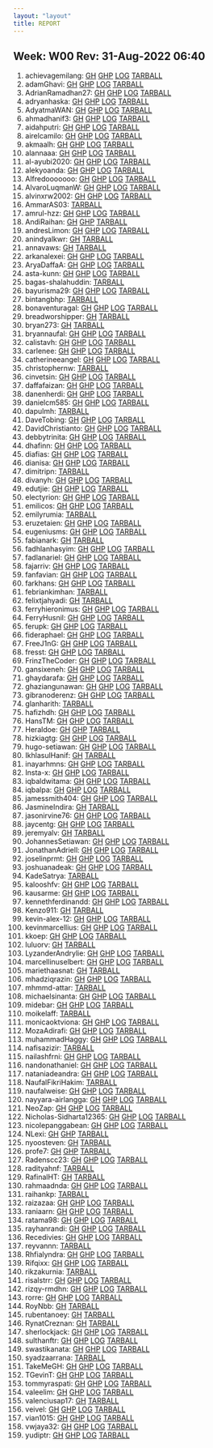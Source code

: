 ```yaml
---
layout: "layout"
title: REPORT
---
```


## Week: W00 Rev: 31-Aug-2022 06:40

001. achievagemilang: [GH](https://github.com/achievagemilang/os222/) [GHP](https://achievagemilang.github.io/os222/) [LOG](https://achievagemilang.github.io/os222/TXT/mylog.txt) [TARBALL](achievagemilang.tar.bz2.txt)<br>
002. adamGhavi: [GH](https://github.com/adamGhavi/os222/) [GHP](https://adamGhavi.github.io/os222/) [LOG](https://adamGhavi.github.io/os222/TXT/mylog.txt) [TARBALL](adamGhavi.tar.bz2.txt)<br>
003. AdrianRamadhan27: [GH](https://github.com/AdrianRamadhan27/os222/) [GHP](https://AdrianRamadhan27.github.io/os222/) [LOG](https://AdrianRamadhan27.github.io/os222/TXT/mylog.txt) [TARBALL](AdrianRamadhan27.tar.bz2.txt)<br>
004. adryanhaska: [GH](https://github.com/adryanhaska/os222/) [GHP](https://adryanhaska.github.io/os222/) [LOG](https://adryanhaska.github.io/os222/TXT/mylog.txt) [TARBALL](adryanhaska.tar.bz2.txt)<br>
005. AdyatmaWAN: [GH](https://github.com/AdyatmaWAN/os222/) [GHP](https://AdyatmaWAN.github.io/os222/) [LOG](https://AdyatmaWAN.github.io/os222/TXT/mylog.txt) [TARBALL](AdyatmaWAN.tar.bz2.txt)<br>
006. ahmadhanif3: [GH](https://github.com/ahmadhanif3/os222/) [GHP](https://ahmadhanif3.github.io/os222/) [LOG](https://ahmadhanif3.github.io/os222/TXT/mylog.txt) [TARBALL](ahmadhanif3.tar.bz2.txt)<br>
007. aidahputri: [GH](https://github.com/aidahputri/os222/) [GHP](https://aidahputri.github.io/os222/) [LOG](https://aidahputri.github.io/os222/TXT/mylog.txt) [TARBALL](aidahputri.tar.bz2.txt)<br>
008. airelcamilo: [GH](https://github.com/airelcamilo/os222/) [GHP](https://airelcamilo.github.io/os222/) [LOG](https://airelcamilo.github.io/os222/TXT/mylog.txt) [TARBALL](airelcamilo.tar.bz2.txt)<br>
009. akmaalh: [GH](https://github.com/akmaalh/os222/) [GHP](https://akmaalh.github.io/os222/) [LOG](https://akmaalh.github.io/os222/TXT/mylog.txt) [TARBALL](akmaalh.tar.bz2.txt)<br>
010. alannaaa: [GH](https://github.com/alannaaa/os222/) [GHP](https://alannaaa.github.io/os222/) [LOG](https://alannaaa.github.io/os222/TXT/mylog.txt) [TARBALL](alannaaa.tar.bz2.txt)<br>
011. al-ayubi2020: [GH](https://github.com/al-ayubi2020/os222/) [GHP](https://al-ayubi2020.github.io/os222/) [LOG](https://al-ayubi2020.github.io/os222/TXT/mylog.txt) [TARBALL](al-ayubi2020.tar.bz2.txt)<br>
012. alekyoanda: [GH](https://github.com/alekyoanda/os222/) [GHP](https://alekyoanda.github.io/os222/) [LOG](https://alekyoanda.github.io/os222/TXT/mylog.txt) [TARBALL](alekyoanda.tar.bz2.txt)<br>
013. Alfredooooooo: [GH](https://github.com/Alfredooooooo/os222/) [GHP](https://Alfredooooooo.github.io/os222/) [LOG](https://Alfredooooooo.github.io/os222/TXT/mylog.txt) [TARBALL](Alfredooooooo.tar.bz2.txt)<br>
014. AlvaroLuqmanW: [GH](https://github.com/AlvaroLuqmanW/os222/) [GHP](https://AlvaroLuqmanW.github.io/os222/) [LOG](https://AlvaroLuqmanW.github.io/os222/TXT/mylog.txt) [TARBALL](AlvaroLuqmanW.tar.bz2.txt)<br>
015. alvinxrw2002: [GH](https://github.com/alvinxrw2002/os222/) [GHP](https://alvinxrw2002.github.io/os222/) [LOG](https://alvinxrw2002.github.io/os222/TXT/mylog.txt) [TARBALL](alvinxrw2002.tar.bz2.txt)<br>
016. AmmarAS03: [TARBALL](AmmarAS03.tar.bz2.txt)<br>
017. amrul-hzz: [GH](https://github.com/amrul-hzz/os222/) [GHP](https://amrul-hzz.github.io/os222/) [LOG](https://amrul-hzz.github.io/os222/TXT/mylog.txt) [TARBALL](amrul-hzz.tar.bz2.txt)<br>
018. AndiRaihan: [GH](https://github.com/AndiRaihan/os222/) [GHP](https://AndiRaihan.github.io/os222/) [TARBALL](AndiRaihan.tar.bz2.txt)<br>
019. andresLimon: [GH](https://github.com/andresLimon/os222/) [GHP](https://andresLimon.github.io/os222/) [LOG](https://andresLimon.github.io/os222/TXT/mylog.txt) [TARBALL](andresLimon.tar.bz2.txt)<br>
020. anindyalkwr: [GH](https://github.com/anindyalkwr/os222/) [TARBALL](anindyalkwr.tar.bz2.txt)<br>
021. annavaws: [GH](https://github.com/annavaws/os222/) [TARBALL](annavaws.tar.bz2.txt)<br>
022. arkanalexei: [GH](https://github.com/arkanalexei/os222/) [GHP](https://arkanalexei.github.io/os222/) [LOG](https://arkanalexei.github.io/os222/TXT/mylog.txt) [TARBALL](arkanalexei.tar.bz2.txt)<br>
023. AryaDaffaA: [GH](https://github.com/AryaDaffaA/os222/) [GHP](https://AryaDaffaA.github.io/os222/) [LOG](https://AryaDaffaA.github.io/os222/TXT/mylog.txt) [TARBALL](AryaDaffaA.tar.bz2.txt)<br>
024. asta-kunn: [GH](https://github.com/asta-kunn/os222/) [GHP](https://asta-kunn.github.io/os222/) [LOG](https://asta-kunn.github.io/os222/TXT/mylog.txt) [TARBALL](asta-kunn.tar.bz2.txt)<br>
025. bagas-shalahuddin: [TARBALL](bagas-shalahuddin.tar.bz2.txt)<br>
026. bayurisma29: [GH](https://github.com/bayurisma29/os222/) [GHP](https://bayurisma29.github.io/os222/) [LOG](https://bayurisma29.github.io/os222/TXT/mylog.txt) [TARBALL](bayurisma29.tar.bz2.txt)<br>
027. bintangbhp: [TARBALL](bintangbhp.tar.bz2.txt)<br>
028. bonaventuragal: [GH](https://github.com/bonaventuragal/os222/) [GHP](https://bonaventuragal.github.io/os222/) [LOG](https://bonaventuragal.github.io/os222/TXT/mylog.txt) [TARBALL](bonaventuragal.tar.bz2.txt)<br>
029. breadworshipper: [GH](https://github.com/breadworshipper/os222/) [TARBALL](breadworshipper.tar.bz2.txt)<br>
030. bryan273: [GH](https://github.com/bryan273/os222/) [TARBALL](bryan273.tar.bz2.txt)<br>
031. bryannaufal: [GH](https://github.com/bryannaufal/os222/) [GHP](https://bryannaufal.github.io/os222/) [LOG](https://bryannaufal.github.io/os222/TXT/mylog.txt) [TARBALL](bryannaufal.tar.bz2.txt)<br>
032. calistavh: [GH](https://github.com/calistavh/os222/) [GHP](https://calistavh.github.io/os222/) [LOG](https://calistavh.github.io/os222/TXT/mylog.txt) [TARBALL](calistavh.tar.bz2.txt)<br>
033. carlenee: [GH](https://github.com/carlenee/os222/) [GHP](https://carlenee.github.io/os222/) [LOG](https://carlenee.github.io/os222/TXT/mylog.txt) [TARBALL](carlenee.tar.bz2.txt)<br>
034. catherineeangel: [GH](https://github.com/catherineeangel/os222/) [GHP](https://catherineeangel.github.io/os222/) [LOG](https://catherineeangel.github.io/os222/TXT/mylog.txt) [TARBALL](catherineeangel.tar.bz2.txt)<br>
035. christophernw: [TARBALL](christophernw.tar.bz2.txt)<br>
036. cinvetsin: [GH](https://github.com/cinvetsin/os222/) [GHP](https://cinvetsin.github.io/os222/) [LOG](https://cinvetsin.github.io/os222/TXT/mylog.txt) [TARBALL](cinvetsin.tar.bz2.txt)<br>
037. daffafaizan: [GH](https://github.com/daffafaizan/os222/) [GHP](https://daffafaizan.github.io/os222/) [LOG](https://daffafaizan.github.io/os222/TXT/mylog.txt) [TARBALL](daffafaizan.tar.bz2.txt)<br>
038. danenherdi: [GH](https://github.com/danenherdi/os222/) [GHP](https://danenherdi.github.io/os222/) [LOG](https://danenherdi.github.io/os222/TXT/mylog.txt) [TARBALL](danenherdi.tar.bz2.txt)<br>
039. danielcm585: [GH](https://github.com/danielcm585/os222/) [GHP](https://danielcm585.github.io/os222/) [LOG](https://danielcm585.github.io/os222/TXT/mylog.txt) [TARBALL](danielcm585.tar.bz2.txt)<br>
040. dapulmh: [TARBALL](dapulmh.tar.bz2.txt)<br>
041. DaveTobing: [GH](https://github.com/DaveTobing/os222/) [GHP](https://DaveTobing.github.io/os222/) [LOG](https://DaveTobing.github.io/os222/TXT/mylog.txt) [TARBALL](DaveTobing.tar.bz2.txt)<br>
042. DavidChristianto: [GH](https://github.com/DavidChristianto/os222/) [GHP](https://DavidChristianto.github.io/os222/) [LOG](https://DavidChristianto.github.io/os222/TXT/mylog.txt) [TARBALL](DavidChristianto.tar.bz2.txt)<br>
043. debbytrinita: [GH](https://github.com/debbytrinita/os222/) [GHP](https://debbytrinita.github.io/os222/) [LOG](https://debbytrinita.github.io/os222/TXT/mylog.txt) [TARBALL](debbytrinita.tar.bz2.txt)<br>
044. dhafinn: [GH](https://github.com/dhafinn/os222/) [GHP](https://dhafinn.github.io/os222/) [LOG](https://dhafinn.github.io/os222/TXT/mylog.txt) [TARBALL](dhafinn.tar.bz2.txt)<br>
045. diafias: [GH](https://github.com/diafias/os222/) [GHP](https://diafias.github.io/os222/) [LOG](https://diafias.github.io/os222/TXT/mylog.txt) [TARBALL](diafias.tar.bz2.txt)<br>
046. dianisa: [GH](https://github.com/dianisa/os222/) [GHP](https://dianisa.github.io/os222/) [LOG](https://dianisa.github.io/os222/TXT/mylog.txt) [TARBALL](dianisa.tar.bz2.txt)<br>
047. dimitripn: [TARBALL](dimitripn.tar.bz2.txt)<br>
048. divanyh: [GH](https://github.com/divanyh/os222/) [GHP](https://divanyh.github.io/os222/) [LOG](https://divanyh.github.io/os222/TXT/mylog.txt) [TARBALL](divanyh.tar.bz2.txt)<br>
049. edutjie: [GH](https://github.com/edutjie/os222/) [GHP](https://edutjie.github.io/os222/) [LOG](https://edutjie.github.io/os222/TXT/mylog.txt) [TARBALL](edutjie.tar.bz2.txt)<br>
050. electyrion: [GH](https://github.com/electyrion/os222/) [GHP](https://electyrion.github.io/os222/) [LOG](https://electyrion.github.io/os222/TXT/mylog.txt) [TARBALL](electyrion.tar.bz2.txt)<br>
051. emilicos: [GH](https://github.com/emilicos/os222/) [GHP](https://emilicos.github.io/os222/) [LOG](https://emilicos.github.io/os222/TXT/mylog.txt) [TARBALL](emilicos.tar.bz2.txt)<br>
052. emilyrumia: [TARBALL](emilyrumia.tar.bz2.txt)<br>
053. eruzetaien: [GH](https://github.com/eruzetaien/os222/) [GHP](https://eruzetaien.github.io/os222/) [LOG](https://eruzetaien.github.io/os222/TXT/mylog.txt) [TARBALL](eruzetaien.tar.bz2.txt)<br>
054. eugeniusms: [GH](https://github.com/eugeniusms/os222/) [GHP](https://eugeniusms.github.io/os222/) [LOG](https://eugeniusms.github.io/os222/TXT/mylog.txt) [TARBALL](eugeniusms.tar.bz2.txt)<br>
055. fabianark: [GH](https://github.com/fabianark/os222/) [TARBALL](fabianark.tar.bz2.txt)<br>
056. fadhlanhasyim: [GH](https://github.com/fadhlanhasyim/os222/) [GHP](https://fadhlanhasyim.github.io/os222/) [LOG](https://fadhlanhasyim.github.io/os222/TXT/mylog.txt) [TARBALL](fadhlanhasyim.tar.bz2.txt)<br>
057. fadlanariel: [GH](https://github.com/fadlanariel/os222/) [GHP](https://fadlanariel.github.io/os222/) [LOG](https://fadlanariel.github.io/os222/TXT/mylog.txt) [TARBALL](fadlanariel.tar.bz2.txt)<br>
058. fajarriv: [GH](https://github.com/fajarriv/os222/) [GHP](https://fajarriv.github.io/os222/) [LOG](https://fajarriv.github.io/os222/TXT/mylog.txt) [TARBALL](fajarriv.tar.bz2.txt)<br>
059. fanfavian: [GH](https://github.com/fanfavian/os222/) [GHP](https://fanfavian.github.io/os222/) [LOG](https://fanfavian.github.io/os222/TXT/mylog.txt) [TARBALL](fanfavian.tar.bz2.txt)<br>
060. farkhans: [GH](https://github.com/farkhans/os222/) [GHP](https://farkhans.github.io/os222/) [LOG](https://farkhans.github.io/os222/TXT/mylog.txt) [TARBALL](farkhans.tar.bz2.txt)<br>
061. febriankimhan: [TARBALL](febriankimhan.tar.bz2.txt)<br>
062. felixtjahyadi: [GH](https://github.com/felixtjahyadi/os222/) [TARBALL](felixtjahyadi.tar.bz2.txt)<br>
063. ferryhieronimus: [GH](https://github.com/ferryhieronimus/os222/) [GHP](https://ferryhieronimus.github.io/os222/) [LOG](https://ferryhieronimus.github.io/os222/TXT/mylog.txt) [TARBALL](ferryhieronimus.tar.bz2.txt)<br>
064. FerryHusnil: [GH](https://github.com/FerryHusnil/os222/) [GHP](https://FerryHusnil.github.io/os222/) [LOG](https://FerryHusnil.github.io/os222/TXT/mylog.txt) [TARBALL](FerryHusnil.tar.bz2.txt)<br>
065. ferupk: [GH](https://github.com/ferupk/os222/) [GHP](https://ferupk.github.io/os222/) [LOG](https://ferupk.github.io/os222/TXT/mylog.txt) [TARBALL](ferupk.tar.bz2.txt)<br>
066. fideraphael: [GH](https://github.com/fideraphael/os222/) [GHP](https://fideraphael.github.io/os222/) [LOG](https://fideraphael.github.io/os222/TXT/mylog.txt) [TARBALL](fideraphael.tar.bz2.txt)<br>
067. FreeJ1nG: [GH](https://github.com/FreeJ1nG/os222/) [GHP](https://FreeJ1nG.github.io/os222/) [LOG](https://FreeJ1nG.github.io/os222/TXT/mylog.txt) [TARBALL](FreeJ1nG.tar.bz2.txt)<br>
068. fresst: [GH](https://github.com/fresst/os222/) [GHP](https://fresst.github.io/os222/) [LOG](https://fresst.github.io/os222/TXT/mylog.txt) [TARBALL](fresst.tar.bz2.txt)<br>
069. FrinzTheCoder: [GH](https://github.com/FrinzTheCoder/os222/) [GHP](https://FrinzTheCoder.github.io/os222/) [LOG](https://FrinzTheCoder.github.io/os222/TXT/mylog.txt) [TARBALL](FrinzTheCoder.tar.bz2.txt)<br>
070. gansixeneh: [GH](https://github.com/gansixeneh/os222/) [GHP](https://gansixeneh.github.io/os222/) [LOG](https://gansixeneh.github.io/os222/TXT/mylog.txt) [TARBALL](gansixeneh.tar.bz2.txt)<br>
071. ghaydarafa: [GH](https://github.com/ghaydarafa/os222/) [GHP](https://ghaydarafa.github.io/os222/) [LOG](https://ghaydarafa.github.io/os222/TXT/mylog.txt) [TARBALL](ghaydarafa.tar.bz2.txt)<br>
072. ghaziangunawan: [GH](https://github.com/ghaziangunawan/os222/) [GHP](https://ghaziangunawan.github.io/os222/) [LOG](https://ghaziangunawan.github.io/os222/TXT/mylog.txt) [TARBALL](ghaziangunawan.tar.bz2.txt)<br>
073. gibranoderenz: [GH](https://github.com/gibranoderenz/os222/) [GHP](https://gibranoderenz.github.io/os222/) [LOG](https://gibranoderenz.github.io/os222/TXT/mylog.txt) [TARBALL](gibranoderenz.tar.bz2.txt)<br>
074. glanharith: [TARBALL](glanharith.tar.bz2.txt)<br>
075. hafizhdh: [GH](https://github.com/hafizhdh/os222/) [GHP](https://hafizhdh.github.io/os222/) [LOG](https://hafizhdh.github.io/os222/TXT/mylog.txt) [TARBALL](hafizhdh.tar.bz2.txt)<br>
076. HansTM: [GH](https://github.com/HansTM/os222/) [GHP](https://HansTM.github.io/os222/) [LOG](https://HansTM.github.io/os222/TXT/mylog.txt) [TARBALL](HansTM.tar.bz2.txt)<br>
077. Heraldoe: [GH](https://github.com/Heraldoe/os222/) [GHP](https://Heraldoe.github.io/os222/) [TARBALL](Heraldoe.tar.bz2.txt)<br>
078. hizkiagtg: [GH](https://github.com/hizkiagtg/os222/) [GHP](https://hizkiagtg.github.io/os222/) [LOG](https://hizkiagtg.github.io/os222/TXT/mylog.txt) [TARBALL](hizkiagtg.tar.bz2.txt)<br>
079. hugo-setiawan: [GH](https://github.com/hugo-setiawan/os222/) [GHP](https://hugo-setiawan.github.io/os222/) [LOG](https://hugo-setiawan.github.io/os222/TXT/mylog.txt) [TARBALL](hugo-setiawan.tar.bz2.txt)<br>
080. IkhlasulHanif: [GH](https://github.com/IkhlasulHanif/os222/) [TARBALL](IkhlasulHanif.tar.bz2.txt)<br>
081. inayarhmns: [GH](https://github.com/inayarhmns/os222/) [GHP](https://inayarhmns.github.io/os222/) [LOG](https://inayarhmns.github.io/os222/TXT/mylog.txt) [TARBALL](inayarhmns.tar.bz2.txt)<br>
082. Insta-x: [GH](https://github.com/Insta-x/os222/) [GHP](https://Insta-x.github.io/os222/) [LOG](https://Insta-x.github.io/os222/TXT/mylog.txt) [TARBALL](Insta-x.tar.bz2.txt)<br>
083. iqbaldwitama: [GH](https://github.com/iqbaldwitama/os222/) [GHP](https://iqbaldwitama.github.io/os222/) [LOG](https://iqbaldwitama.github.io/os222/TXT/mylog.txt) [TARBALL](iqbaldwitama.tar.bz2.txt)<br>
084. iqbalpa: [GH](https://github.com/iqbalpa/os222/) [GHP](https://iqbalpa.github.io/os222/) [LOG](https://iqbalpa.github.io/os222/TXT/mylog.txt) [TARBALL](iqbalpa.tar.bz2.txt)<br>
085. jamessmith404: [GH](https://github.com/jamessmith404/os222/) [GHP](https://jamessmith404.github.io/os222/) [LOG](https://jamessmith404.github.io/os222/TXT/mylog.txt) [TARBALL](jamessmith404.tar.bz2.txt)<br>
086. JasmineIndira: [GH](https://github.com/JasmineIndira/os222/) [TARBALL](JasmineIndira.tar.bz2.txt)<br>
087. jasonirvine76: [GH](https://github.com/jasonirvine76/os222/) [GHP](https://jasonirvine76.github.io/os222/) [LOG](https://jasonirvine76.github.io/os222/TXT/mylog.txt) [TARBALL](jasonirvine76.tar.bz2.txt)<br>
088. jaycentg: [GH](https://github.com/jaycentg/os222/) [GHP](https://jaycentg.github.io/os222/) [LOG](https://jaycentg.github.io/os222/TXT/mylog.txt) [TARBALL](jaycentg.tar.bz2.txt)<br>
089. jeremyalv: [GH](https://github.com/jeremyalv/os222/) [TARBALL](jeremyalv.tar.bz2.txt)<br>
090. JohannesSetiawan: [GH](https://github.com/JohannesSetiawan/os222/) [GHP](https://JohannesSetiawan.github.io/os222/) [LOG](https://JohannesSetiawan.github.io/os222/TXT/mylog.txt) [TARBALL](JohannesSetiawan.tar.bz2.txt)<br>
091. JonathanAdriell: [GH](https://github.com/JonathanAdriell/os222/) [GHP](https://JonathanAdriell.github.io/os222/) [LOG](https://JonathanAdriell.github.io/os222/TXT/mylog.txt) [TARBALL](JonathanAdriell.tar.bz2.txt)<br>
092. joselinprmt: [GH](https://github.com/joselinprmt/os222/) [GHP](https://joselinprmt.github.io/os222/) [LOG](https://joselinprmt.github.io/os222/TXT/mylog.txt) [TARBALL](joselinprmt.tar.bz2.txt)<br>
093. joshuanadeak: [GH](https://github.com/joshuanadeak/os222/) [GHP](https://joshuanadeak.github.io/os222/) [LOG](https://joshuanadeak.github.io/os222/TXT/mylog.txt) [TARBALL](joshuanadeak.tar.bz2.txt)<br>
094. KadeSatrya: [TARBALL](KadeSatrya.tar.bz2.txt)<br>
095. kalooshfv: [GH](https://github.com/kalooshfv/os222/) [GHP](https://kalooshfv.github.io/os222/) [LOG](https://kalooshfv.github.io/os222/TXT/mylog.txt) [TARBALL](kalooshfv.tar.bz2.txt)<br>
096. kausarme: [GH](https://github.com/kausarme/os222/) [GHP](https://kausarme.github.io/os222/) [LOG](https://kausarme.github.io/os222/TXT/mylog.txt) [TARBALL](kausarme.tar.bz2.txt)<br>
097. kennethferdinandd: [GH](https://github.com/kennethferdinandd/os222/) [GHP](https://kennethferdinandd.github.io/os222/) [LOG](https://kennethferdinandd.github.io/os222/TXT/mylog.txt) [TARBALL](kennethferdinandd.tar.bz2.txt)<br>
098. Kenzo911: [GH](https://github.com/Kenzo911/os222/) [TARBALL](Kenzo911.tar.bz2.txt)<br>
099. kevin-alex-12: [GH](https://github.com/kevin-alex-12/os222/) [GHP](https://kevin-alex-12.github.io/os222/) [LOG](https://kevin-alex-12.github.io/os222/TXT/mylog.txt) [TARBALL](kevin-alex-12.tar.bz2.txt)<br>
100. kevinmarcellius: [GH](https://github.com/kevinmarcellius/os222/) [GHP](https://kevinmarcellius.github.io/os222/) [LOG](https://kevinmarcellius.github.io/os222/TXT/mylog.txt) [TARBALL](kevinmarcellius.tar.bz2.txt)<br>
101. kkoep: [GH](https://github.com/kkoep/os222/) [GHP](https://kkoep.github.io/os222/) [LOG](https://kkoep.github.io/os222/TXT/mylog.txt) [TARBALL](kkoep.tar.bz2.txt)<br>
102. luluorv: [GH](https://github.com/luluorv/os222/) [TARBALL](luluorv.tar.bz2.txt)<br>
103. LyzanderAndrylie: [GH](https://github.com/LyzanderAndrylie/os222/) [GHP](https://LyzanderAndrylie.github.io/os222/) [LOG](https://LyzanderAndrylie.github.io/os222/TXT/mylog.txt) [TARBALL](LyzanderAndrylie.tar.bz2.txt)<br>
104. marcellinuselbert: [GH](https://github.com/marcellinuselbert/os222/) [GHP](https://marcellinuselbert.github.io/os222/) [LOG](https://marcellinuselbert.github.io/os222/TXT/mylog.txt) [TARBALL](marcellinuselbert.tar.bz2.txt)<br>
105. mariethaasnat: [GH](https://github.com/mariethaasnat/os222/) [TARBALL](mariethaasnat.tar.bz2.txt)<br>
106. mhadziqrazin: [GH](https://github.com/mhadziqrazin/os222/) [GHP](https://mhadziqrazin.github.io/os222/) [LOG](https://mhadziqrazin.github.io/os222/TXT/mylog.txt) [TARBALL](mhadziqrazin.tar.bz2.txt)<br>
107. mhmmd-attar: [TARBALL](mhmmd-attar.tar.bz2.txt)<br>
108. michaelsinanta: [GH](https://github.com/michaelsinanta/os222/) [GHP](https://michaelsinanta.github.io/os222/) [LOG](https://michaelsinanta.github.io/os222/TXT/mylog.txt) [TARBALL](michaelsinanta.tar.bz2.txt)<br>
109. midebar: [GH](https://github.com/midebar/os222/) [GHP](https://midebar.github.io/os222/) [LOG](https://midebar.github.io/os222/TXT/mylog.txt) [TARBALL](midebar.tar.bz2.txt)<br>
110. moikelaff: [TARBALL](moikelaff.tar.bz2.txt)<br>
111. monicaoktviona: [GH](https://github.com/monicaoktviona/os222/) [GHP](https://monicaoktviona.github.io/os222/) [LOG](https://monicaoktviona.github.io/os222/TXT/mylog.txt) [TARBALL](monicaoktviona.tar.bz2.txt)<br>
112. MozaAdirafi: [GH](https://github.com/MozaAdirafi/os222/) [GHP](https://MozaAdirafi.github.io/os222/) [LOG](https://MozaAdirafi.github.io/os222/TXT/mylog.txt) [TARBALL](MozaAdirafi.tar.bz2.txt)<br>
113. muhammadHaggy: [GH](https://github.com/muhammadHaggy/os222/) [GHP](https://muhammadHaggy.github.io/os222/) [LOG](https://muhammadHaggy.github.io/os222/TXT/mylog.txt) [TARBALL](muhammadHaggy.tar.bz2.txt)<br>
114. nafisazizir: [TARBALL](nafisazizir.tar.bz2.txt)<br>
115. nailashfrni: [GH](https://github.com/nailashfrni/os222/) [GHP](https://nailashfrni.github.io/os222/) [LOG](https://nailashfrni.github.io/os222/TXT/mylog.txt) [TARBALL](nailashfrni.tar.bz2.txt)<br>
116. nandonathaniel: [GH](https://github.com/nandonathaniel/os222/) [GHP](https://nandonathaniel.github.io/os222/) [LOG](https://nandonathaniel.github.io/os222/TXT/mylog.txt) [TARBALL](nandonathaniel.tar.bz2.txt)<br>
117. nataniadeandra: [GH](https://github.com/nataniadeandra/os222/) [GHP](https://nataniadeandra.github.io/os222/) [LOG](https://nataniadeandra.github.io/os222/TXT/mylog.txt) [TARBALL](nataniadeandra.tar.bz2.txt)<br>
118. NaufalFikriHakim: [TARBALL](NaufalFikriHakim.tar.bz2.txt)<br>
119. naufalweise: [GH](https://github.com/naufalweise/os222/) [GHP](https://naufalweise.github.io/os222/) [LOG](https://naufalweise.github.io/os222/TXT/mylog.txt) [TARBALL](naufalweise.tar.bz2.txt)<br>
120. nayyara-airlangga: [GH](https://github.com/nayyara-airlangga/os222/) [GHP](https://nayyara-airlangga.github.io/os222/) [LOG](https://nayyara-airlangga.github.io/os222/TXT/mylog.txt) [TARBALL](nayyara-airlangga.tar.bz2.txt)<br>
121. NeoZap: [GH](https://github.com/NeoZap/os222/) [GHP](https://NeoZap.github.io/os222/) [LOG](https://NeoZap.github.io/os222/TXT/mylog.txt) [TARBALL](NeoZap.tar.bz2.txt)<br>
122. Nicholas-Sidharta12365: [GH](https://github.com/Nicholas-Sidharta12365/os222/) [GHP](https://Nicholas-Sidharta12365.github.io/os222/) [LOG](https://Nicholas-Sidharta12365.github.io/os222/TXT/mylog.txt) [TARBALL](Nicholas-Sidharta12365.tar.bz2.txt)<br>
123. nicolepanggabean: [GH](https://github.com/nicolepanggabean/os222/) [GHP](https://nicolepanggabean.github.io/os222/) [LOG](https://nicolepanggabean.github.io/os222/TXT/mylog.txt) [TARBALL](nicolepanggabean.tar.bz2.txt)<br>
124. NLexi: [GH](https://github.com/NLexi/os222/) [GHP](https://NLexi.github.io/os222/) [TARBALL](NLexi.tar.bz2.txt)<br>
125. nyoosteven: [GH](https://github.com/nyoosteven/os222/) [TARBALL](nyoosteven.tar.bz2.txt)<br>
126. profe7: [GH](https://github.com/profe7/os222/) [GHP](https://profe7.github.io/os222/) [TARBALL](profe7.tar.bz2.txt)<br>
127. Radenscc23: [GH](https://github.com/Radenscc23/os222/) [GHP](https://Radenscc23.github.io/os222/) [LOG](https://Radenscc23.github.io/os222/TXT/mylog.txt) [TARBALL](Radenscc23.tar.bz2.txt)<br>
128. radityahnf: [TARBALL](radityahnf.tar.bz2.txt)<br>
129. RafinalHT: [GH](https://github.com/RafinalHT/os222/) [TARBALL](RafinalHT.tar.bz2.txt)<br>
130. rahmaadnda: [GH](https://github.com/rahmaadnda/os222/) [GHP](https://rahmaadnda.github.io/os222/) [LOG](https://rahmaadnda.github.io/os222/TXT/mylog.txt) [TARBALL](rahmaadnda.tar.bz2.txt)<br>
131. raihankp: [TARBALL](raihankp.tar.bz2.txt)<br>
132. raizazaa: [GH](https://github.com/raizazaa/os222/) [GHP](https://raizazaa.github.io/os222/) [LOG](https://raizazaa.github.io/os222/TXT/mylog.txt) [TARBALL](raizazaa.tar.bz2.txt)<br>
133. raniaarn: [GH](https://github.com/raniaarn/os222/) [GHP](https://raniaarn.github.io/os222/) [LOG](https://raniaarn.github.io/os222/TXT/mylog.txt) [TARBALL](raniaarn.tar.bz2.txt)<br>
134. ratama98: [GH](https://github.com/ratama98/os222/) [GHP](https://ratama98.github.io/os222/) [LOG](https://ratama98.github.io/os222/TXT/mylog.txt) [TARBALL](ratama98.tar.bz2.txt)<br>
135. rayhanrandi: [GH](https://github.com/rayhanrandi/os222/) [GHP](https://rayhanrandi.github.io/os222/) [LOG](https://rayhanrandi.github.io/os222/TXT/mylog.txt) [TARBALL](rayhanrandi.tar.bz2.txt)<br>
136. Recedivies: [GH](https://github.com/Recedivies/os222/) [GHP](https://Recedivies.github.io/os222/) [LOG](https://Recedivies.github.io/os222/TXT/mylog.txt) [TARBALL](Recedivies.tar.bz2.txt)<br>
137. reyvannn: [TARBALL](reyvannn.tar.bz2.txt)<br>
138. Rhfialyndra: [GH](https://github.com/Rhfialyndra/os222/) [GHP](https://Rhfialyndra.github.io/os222/) [LOG](https://Rhfialyndra.github.io/os222/TXT/mylog.txt) [TARBALL](Rhfialyndra.tar.bz2.txt)<br>
139. Rifqixx: [GH](https://github.com/Rifqixx/os222/) [GHP](https://Rifqixx.github.io/os222/) [LOG](https://Rifqixx.github.io/os222/TXT/mylog.txt) [TARBALL](Rifqixx.tar.bz2.txt)<br>
140. rikzakurnia: [TARBALL](rikzakurnia.tar.bz2.txt)<br>
141. risalstrr: [GH](https://github.com/risalstrr/os222/) [GHP](https://risalstrr.github.io/os222/) [LOG](https://risalstrr.github.io/os222/TXT/mylog.txt) [TARBALL](risalstrr.tar.bz2.txt)<br>
142. rizqy-rmdhn: [GH](https://github.com/rizqy-rmdhn/os222/) [GHP](https://rizqy-rmdhn.github.io/os222/) [LOG](https://rizqy-rmdhn.github.io/os222/TXT/mylog.txt) [TARBALL](rizqy-rmdhn.tar.bz2.txt)<br>
143. rorre: [GH](https://github.com/rorre/os222/) [GHP](https://rorre.github.io/os222/) [LOG](https://rorre.github.io/os222/TXT/mylog.txt) [TARBALL](rorre.tar.bz2.txt)<br>
144. RoyNbb: [GH](https://github.com/RoyNbb/os222/) [TARBALL](RoyNbb.tar.bz2.txt)<br>
145. rubentanoey: [GH](https://github.com/rubentanoey/os222/) [TARBALL](rubentanoey.tar.bz2.txt)<br>
146. RynatCreznan: [GH](https://github.com/RynatCreznan/os222/) [TARBALL](RynatCreznan.tar.bz2.txt)<br>
147. sherlockjack: [GH](https://github.com/sherlockjack/os222/) [GHP](https://sherlockjack.github.io/os222/) [LOG](https://sherlockjack.github.io/os222/TXT/mylog.txt) [TARBALL](sherlockjack.tar.bz2.txt)<br>
148. sulthanftr: [GH](https://github.com/sulthanftr/os222/) [GHP](https://sulthanftr.github.io/os222/) [LOG](https://sulthanftr.github.io/os222/TXT/mylog.txt) [TARBALL](sulthanftr.tar.bz2.txt)<br>
149. swastikanata: [GH](https://github.com/swastikanata/os222/) [GHP](https://swastikanata.github.io/os222/) [LOG](https://swastikanata.github.io/os222/TXT/mylog.txt) [TARBALL](swastikanata.tar.bz2.txt)<br>
150. syadzaarrana: [TARBALL](syadzaarrana.tar.bz2.txt)<br>
151. TakeMeGH: [GH](https://github.com/TakeMeGH/os222/) [GHP](https://TakeMeGH.github.io/os222/) [LOG](https://TakeMeGH.github.io/os222/TXT/mylog.txt) [TARBALL](TakeMeGH.tar.bz2.txt)<br>
152. TGevinT: [GH](https://github.com/TGevinT/os222/) [GHP](https://TGevinT.github.io/os222/) [LOG](https://TGevinT.github.io/os222/TXT/mylog.txt) [TARBALL](TGevinT.tar.bz2.txt)<br>
153. tommyraspati: [GH](https://github.com/tommyraspati/os222/) [GHP](https://tommyraspati.github.io/os222/) [LOG](https://tommyraspati.github.io/os222/TXT/mylog.txt) [TARBALL](tommyraspati.tar.bz2.txt)<br>
154. valeelim: [GH](https://github.com/valeelim/os222/) [GHP](https://valeelim.github.io/os222/) [LOG](https://valeelim.github.io/os222/TXT/mylog.txt) [TARBALL](valeelim.tar.bz2.txt)<br>
155. valenciusap17: [GH](https://github.com/valenciusap17/os222/) [TARBALL](valenciusap17.tar.bz2.txt)<br>
156. veivel: [GH](https://github.com/veivel/os222/) [GHP](https://veivel.github.io/os222/) [LOG](https://veivel.github.io/os222/TXT/mylog.txt) [TARBALL](veivel.tar.bz2.txt)<br>
157. vian1015: [GH](https://github.com/vian1015/os222/) [GHP](https://vian1015.github.io/os222/) [LOG](https://vian1015.github.io/os222/TXT/mylog.txt) [TARBALL](vian1015.tar.bz2.txt)<br>
158. vwjaya32: [GH](https://github.com/vwjaya32/os222/) [GHP](https://vwjaya32.github.io/os222/) [LOG](https://vwjaya32.github.io/os222/TXT/mylog.txt) [TARBALL](vwjaya32.tar.bz2.txt)<br>
159. yudiptr: [GH](https://github.com/yudiptr/os222/) [GHP](https://yudiptr.github.io/os222/) [LOG](https://yudiptr.github.io/os222/TXT/mylog.txt) [TARBALL](yudiptr.tar.bz2.txt)<br>

